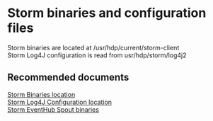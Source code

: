 <properties
    pageTitle="Storm binaries and configuration files"
    description="Storm binaries and configuration files"
    service="microsoft.hdinsight"
    resource="clusters"
    authors="bharathsreenivas"
    displayOrder="16"
    selfHelpType="resource"
    supportTopicIds="32511221"
    resourceTags=""
    productPesIds="15078"
    cloudEnvironments="public"
/>

# Storm binaries and configuration files
Storm binaries are located at /usr/hdp/current/storm-client <br>
Storm Log4J configuration is read from usr/hdp/storm/log4j2

## **Recommended documents**
[Storm Binaries location](https://hdinsight.github.io/storm/storm-binaries-location.html)<br>
[Storm Log4J Configuration location](https://hdinsight.github.io/storm/storm-log4j-configuration.html)<br>
[Storm EventHub Spout binaries](https://hdinsight.github.io/storm/storm-eventhub-spout-landing.html)<br>

